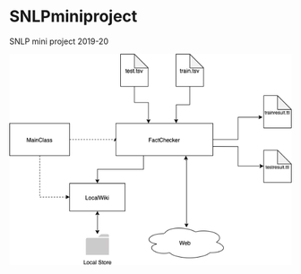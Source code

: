 # SNLPminiproject
SNLP mini project 2019-20

![alt text](https://github.com/shivam-bahedia/SNLPminiproject/blob/master/figure/FactChecker.png)

